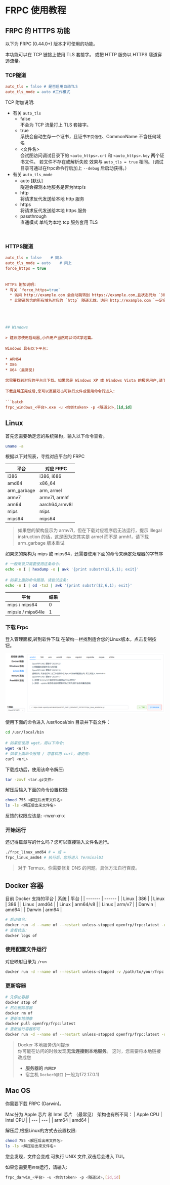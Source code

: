 # FRPC 使用教程

## FRPC 的 HTTPS 功能

以下为 FRPC (0.44.0+) 版本才可使用的功能。

本功能可以在 TCP 链接上使用 TLS 套接字。
或把 HTTP 服务以 HTTPS 隧道穿透流量。

### TCP隧道

```ini
auto_tls = false # 是否启用自动TLS
auto_tls_mode = auto #工作模式
```


TCP 附加说明:
* 有关 `auto_tls`
  * false<br/>不会为 TCP 流量打上 TLS 套接字。
  * true<br/>系统会自动生存一个证书，且证书`不受信任`、CommonName 不含任何域名
  * <文件名>  
  会试图访问调试目录下的 `<auto_https>.crt` 和 `<auto_https>.key` 两个证书文件。
若文件不存在或解析失败 效果与 `auto_tls = true` 相同。（调试目录可通过在frpc命令行后加上 `--debug` 后启动获得。）
* 有关 `auto_tls_mode`
   * auto [默认] <br/>隧道会探测本地服务是否为http/s
   * http <br/>将请求反代发送给本地 http 服务
   * https <br/>将请求反代发送给本地 https 服务
   * passthrough <br/>直通模式 单纯为本地 tcp 服务套用 TLS



<br/>

### HTTPS隧道

```ini
auto_tls = false	# 同上
auto_tls_mode = auto	# 同上
force_https = true


HTTPS 附加说明:
* 有关 `force_https=true`
  * 访问 http://example.com 会自动跳转到 https://example.com,且状态码为 `301 Moved Permanently` 返回的 Location 头包含 Host、Path 和 Query
  * 此隧道包含的所有域名对应的 `http` 隧道无效。访问 http://example.com `一定会` 自动跳转到 https://example.com,`一定不会` 去尝试访问对应的 `http` 隧道




## Windows

> 建议您使用启动器,小白用户当然可以试试学这篇。

Windows 具有以下平台:

* ARM64
* X86
* X64 (最常见)

您需要找到对应的平台且下载。如果您是 Windows XP 或 Windows Vista 的极客用户,请下载上游的 [0.28.2](https://github.com/fatedier/frp/releases/tag/v0.28.2) 版本

下载且解压完成后,您可以直接双击可执行文件或使用命令行进入:

```batch
frpc_windows_<平台>.exe -u <你的token> -p <隧道id>,[id,id]
```

## Linux

首先您需要确定您的系统架构，输入以下命令查看。

``` bash
uname -a
```

根据以下对照表，寻找对应平台的 FRPC

| 平台          | 对应 FRPC        |
|-------------|----------------|
| i386        | i386, i686     |
| amd64       | x86_64         |
| arm_garbage | 	arm, armel    |
| armv7       | armv7l, armhf  |
| arm64       | aarch64,armv8l |
| mips        | mips           |
| mips64      | mips64         |

> 如果您的架构显示为 armv7l，但在下载对应程序后无法运行，提示 Illegal instruction 的话，这是因为您其实是 armel 而不是
> armhf，请下载 arm_garbage 版本重试

如果您的架构为 mips 或 mips64，还需要使用下面的命令来确定处理器的字节序

``` bash
# 一般来说只需要使用这条命令:
echo -n I | hexdump -o | awk '{print substr($2,6,1); exit}'

# 如果上面的命令报错，请尝试这条:
echo -n I | od -to2 | awk '{print substr($2,6,1); exit}'
```

| 平台                | 结果  |
|-------------------|-----|
| mips / mips64     | 0   |
| mipsle / mips64le | 1   |




### 下载 Frpc

登入管理面板,转到软件下载
在架构一栏找到适合您的Linux版本，点击复制按钮。

![](./image/frpc/1676026958703.png)

使用下面的命令进入 /usr/local/bin 目录并下载文件：

``` bash
cd /usr/local/bin 

# 如果您使用 wget，用以下命令:
wget <url>
# 如果上面命令报错 / 您喜欢用 curl，请使用:
curl <urL>
```

下载成功后，使用该命令解压:

``` bash
tar -zxvf <tar.gz文件>
```

解压后输入下面的命令设置权限:

``` bash
chmod 755 <解压后出来文件名>
ls -ls <解压后出来文件名>
```

反馈的权限应该是: -rwxr-xr-x

### 开始运行

还记得篇章写的什么吗？您可以直接输入文件名运行。

```bash
./frpc_linux_amd64 # = 或 = 
frpc_linux_amd64 # 执行后，您将进入 TerminalUI 
```

> 对于 Termux，你需要修复 DNS 的问题。具体方法自行百度。

## Docker 容器

目前 Docker 支持的平台
| 系统    | 平台   |
| ------- | ------ |
| Linux | 386      |
| Linux | 386      |
| Linux | amd64    |
| Linux | arm64/v8 |
| Linux | arm/v7   |
| Darwin | amd64   |
| Darwin | arm64   |

```bash
# 启动命令: 
docker run -d --name of --restart unless-stopped openfrp/frpc:latest -u <访问密钥> -p <隧道ID>[<,隧道ID><,隧道ID>]
# 查看状态: 
docker logs of
```

### 使用配置文件运行
对应映射目录为 `/run`

```bash
docker run -d --name of --restart unless-stopped -v /path/to/your/frpc.ini:/run/frpc.ini openfrp/frpc:latest
```

### 更新容器

```bash
# 先停止容器
docker stop of
# 然后删除容器
docker rm of
# 更新本地镜像
docker pull openfrp/frpc:latest
# 重新运行容器即可
docker run -d --name of --restart unless-stopped openfrp/frpc:latest -u <访问密钥> -p <隧道ID>[<,隧道ID><,隧道ID>]
```

> Docker 本地服务访问提示 <br/>
> 你可能在访问的时候发现**无法连接到本地服务**。
> 这时，您需要将本地链接改成您
> - **服务器的 `内网IP`**  
> - 宿主机 `Docker0接口` (一般为172.17.0.1)

<!-- Docker THE END -->

## Mac OS

你需要下载 FRPC (Darwin)。

Mac分为 Apple 芯片 和 Intel 芯片 （最常见）
架构也有所不同：
| Apple CPU | Intel CPU |
| --- | --- |
| arm64 | amd64 |

解压后,根据Linux的方式去设置权限:

``` bash
chmod 755 <解压后出来文件名>
ls -ls <解压后出来文件名>
```

您会发现，文件会变成 可执行 UNIX 文件,双击后会进入 TUI。

如果您需要用`终端`运行，请输入:

```bash
frpc_darwin_<平台> -u <你的token> -p <隧道id>,[id,id]
```


